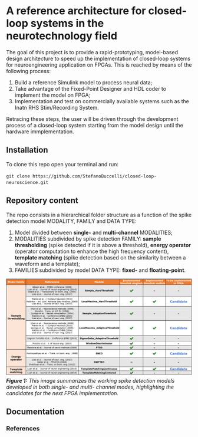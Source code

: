 # A reference architecture for closed-loop systems in the neurotechnology field

The goal of this project is to provide a rapid-prototyping, model-based design architecture to speed up the implementation of closed-loop systems for neuroengineering application on FPGAs. This is reached by means of the following process:

1.  Build a reference Simulink model to process neural data;
2.  Take advantage of the Fixed-Point Designer and HDL coder to implement the model on FPGA;
3.	Implementation and test on commercially available systems such as the Inatn RHS Stim/Recording System.

Retracing these steps, the user will be driven through the development process of a closed-loop system starting from the model design until the hardware immplementation.


## Installation

To clone this repo open your terminal and run:

`git clone https://github.com/StefanoBuccelli/closed-loop-neuroscience.git`


## Repository content

The repo consists in a hierarchical folder structure as a function of the spike detection model MODALITY, FAMILY and DATA TYPE:

1.  Model divided between **single-** and **multi-channel** MODALITIES;
2.  MODALITIES subdivided by spike detection FAMILY: **sample thresholding** (spike detected if it is above a threshold), **energy operator** (operator computation to enhance the high frequency content), **template matching** (spike detection based on the similarity between a waveform and a template);
3.  FAMILIES subdivided by model DATA TYPE: **fixed-** and **floating-point**.

![Fig. 1: Current model developed](Mattia/Images/model_summary.png)  
_**Figure 1:** This image summarizes the working spike detection models developed in both single- and multi- channel modes, highlighting the candidates for the next FPGA implementation._






## Documentation


### References
